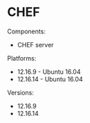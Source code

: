 # CHEF

Components:

* CHEF server

Platforms:

* 12.16.9 - Ubuntu 16.04
* 12.16.14 - Ubuntu 16.04

Versions:

* 12.16.9
* 12.16.14
